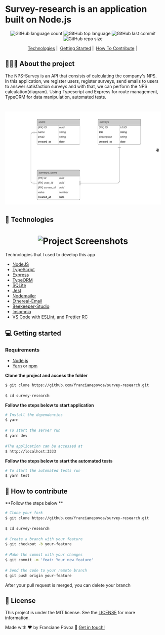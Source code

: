 # Survey-research is an application built on Node.js

<p align="center">

<img alt="GitHub language count" src="https://img.shields.io/github/languages/count/francianepovoa/survey-research?style=plastic">
<img alt="GitHub top language" src="https://img.shields.io/github/languages/top/francianepovoa/survey-research?style=plastic">

<img alt="GitHub last commit" src="https://img.shields.io/github/last-commit/francianepovoa/survey-research?style=plastic">

<img alt="GitHub repo size" src="https://img.shields.io/github/repo-size/francianepovoa/survey-research?style=plastic">

<p align="center"> 
  <a href="#-technologies">Technologies</a>&nbsp;|&nbsp;
  <a href="#-getting-started">Getting Started</a>&nbsp;|&nbsp
  <a href="#-how-to-contribute">How To Contribute</a>&nbsp;|&nbsp;
</p>

## 👨🏻‍💻 About the project

The NPS-Survey is an API that consists of calculating the company's NPS. In this application, we register users, register surveys, send emails to users to answer satisfaction surveys and with that, we can perform the NPS calculation(diagram).
Using Typescript and Express for route management, TypeORM for data manipulation, automated tests.

<h1 align="center">
	<img alt="Project Screenshots" src="./public/diagram.png" width="550px" height="300px"  />
</h1>

## 🚀 Technologies
<h1 align="center">
	<img alt="Project Screenshots" src="./public/home.gif" />
</h1>

Technologies that I used to develop this app

- [NodeJS](https://nodejs.org/en/)
- [TypeScript](https://www.typescriptlang.org/)
- [Express](https://expressjs.com/pt-br/)
- [TypeORM](https://typeorm.io/#/)
- [SQLite](https://www.sqlite.org/index.html)
- [Jest](https://jestjs.io/)
- [Nodemailer](https://nodemailer.com/about/)
- [Ethereal-Email](https://ethereal.email/)
- [Beekeeper-Studio](https://www.beekeeperstudio.io/)
- [Insomnia](https://insomnia.rest/)
- [VS Code](https://code.visualstudio.com) with [ESLInt](https://eslint.org/docs/user-guide/getting-started), and [Prettier RC](https://github.com/prettier/prettier)

## 💻 Getting started

### Requirements

- [Node.js](https://nodejs.org/en/)
- [Yarn](https://classic.yarnpkg.com/) or [npm](https://www.npmjs.com/)


**Clone the project and access the folder**

```bash
$ git clone https://github.com/francianepovoa/survey-research.git

$ cd survey-research

```

**Follow the steps below to start application**

```bash
# Install the dependencies
$ yarn

# To start the server run
$ yarn dev

#The application can be accessed at 
$ http://localhost:3333
```

**Follow the steps below to start the automated tests**


```bash
# To start the automated tests run
$ yarn test

```

## 🤔 How to contribute

**Follow the steps below **

```bash
# Clone your fork
$ git clone https://github.com/francianepovoa/survey-research.git

$ cd survey-research

# Create a branch with your feature
$ git checkout -b your-feature

# Make the commit with your changes
$ git commit -m 'feat: Your new feature'

# Send the code to your remote branch
$ git push origin your-feature
```

After your pull request is merged, you can delete your branch

## 📝 License

This project is under the MIT license. See the [LICENSE](https://github.com/francianepovoa/survey-research/blob/master/LICENSE) for more information.

Made with ♥ by Franciane Póvoa :wave: [Get in touch!](https://github.com/francianepovoa) 